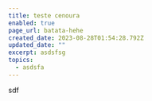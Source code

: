 ```yaml
---
title: teste cenoura
enabled: true
page_url: batata-hehe
created_date: 2023-08-28T01:54:28.792Z
updated_date: ""
excerpt: asdsfsg
topics:
  - asdsfa
---
```

sdf